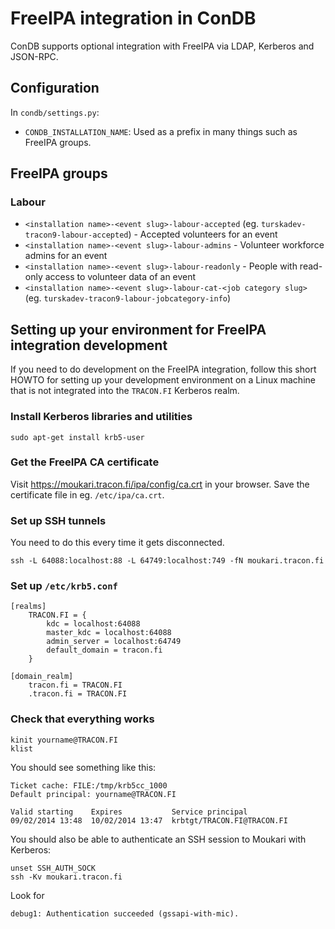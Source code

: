 # FreeIPA integration in ConDB

ConDB supports optional integration with FreeIPA via LDAP, Kerberos and JSON-RPC.

## Configuration

In `condb/settings.py`:

* `CONDB_INSTALLATION_NAME`: Used as a prefix in many things such as FreeIPA groups.

## FreeIPA groups

### Labour

* `<installation name>-<event slug>-labour-accepted` (eg. `turskadev-tracon9-labour-accepted`) - Accepted volunteers for an event
* `<installation name>-<event slug>-labour-admins` - Volunteer workforce admins for an event
* `<installation name>-<event slug>-labour-readonly` - People with read-only access to volunteer data of an event
* `<installation name>-<event slug>-labour-cat-<job category slug>` (eg. `turskadev-tracon9-labour-jobcategory-info`)

## Setting up your environment for FreeIPA integration development

If you need to do development on the FreeIPA integration, follow this short HOWTO for setting up your development environment on a Linux machine that is not integrated into the `TRACON.FI` Kerberos realm.

### Install Kerberos libraries and utilities

    sudo apt-get install krb5-user

### Get the FreeIPA CA certificate

Visit https://moukari.tracon.fi/ipa/config/ca.crt in your browser. Save the certificate file in eg. `/etc/ipa/ca.crt`.

### Set up SSH tunnels

You need to do this every time it gets disconnected.

    ssh -L 64088:localhost:88 -L 64749:localhost:749 -fN moukari.tracon.fi

### Set up `/etc/krb5.conf`

    [realms]
        TRACON.FI = {
            kdc = localhost:64088
            master_kdc = localhost:64088
            admin_server = localhost:64749
            default_domain = tracon.fi
        }

    [domain_realm]
        tracon.fi = TRACON.FI
        .tracon.fi = TRACON.FI

### Check that everything works

    kinit yourname@TRACON.FI
    klist

You should see something like this:

    Ticket cache: FILE:/tmp/krb5cc_1000
    Default principal: yourname@TRACON.FI

    Valid starting    Expires           Service principal
    09/02/2014 13:48  10/02/2014 13:47  krbtgt/TRACON.FI@TRACON.FI

You should also be able to authenticate an SSH session to Moukari with Kerberos:

    unset SSH_AUTH_SOCK
    ssh -Kv moukari.tracon.fi

Look for

    debug1: Authentication succeeded (gssapi-with-mic).
